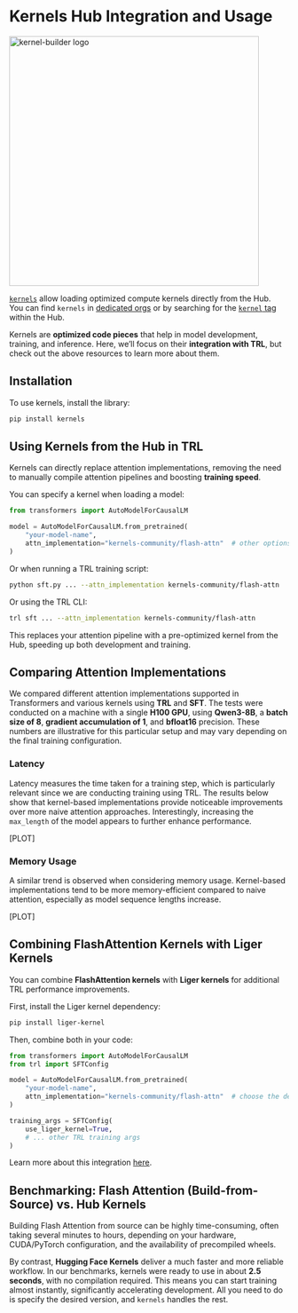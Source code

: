 # Kernels Hub Integration and Usage

<img src="https://github.com/user-attachments/assets/4b5175f3-1d60-455b-8664-43b2495ee1c3" width="450" height="450" alt="kernel-builder logo">

[`kernels`](https://huggingface.co/blog/hello-hf-kernels#get-started-and-next-steps) allow loading optimized compute kernels directly from the Hub.  
You can find `kernels` in [dedicated orgs](https://huggingface.co/kernels-community) or by searching for the [`kernel` tag](https://huggingface.co/models?other=kernel) within the Hub.  

Kernels are **optimized code pieces** that help in model development, training, and inference. Here, we’ll focus on their **integration with TRL**, but check out the above resources to learn more about them.

## Installation

To use kernels, install the library:

```bash
pip install kernels
```

## Using Kernels from the Hub in TRL

Kernels can directly replace attention implementations, removing the need to manually compile attention pipelines and boosting **training speed**.

You can specify a kernel when loading a model:


```python
from transformers import AutoModelForCausalLM

model = AutoModelForCausalLM.from_pretrained(
    "your-model-name",
    attn_implementation="kernels-community/flash-attn"  # other options: kernels-community/flash-attn3, kernels-community/vllm-flash-attn3, kernels-community/paged-attention
)
```

Or when running a TRL training script:

```bash
python sft.py ... --attn_implementation kernels-community/flash-attn
```

Or using the TRL CLI:

```bash
trl sft ... --attn_implementation kernels-community/flash-attn
```

<Tip>

This replaces your attention pipeline with a pre-optimized kernel from the Hub, speeding up both development and training.

</Tip>


## Comparing Attention Implementations

We compared different attention implementations supported in Transformers and various kernels using **TRL** and **SFT**. The tests were conducted on a machine with a single **H100 GPU**, using **Qwen3-8B**, a **batch size of 8**, **gradient accumulation of 1**, and **bfloat16** precision. These numbers are illustrative for this particular setup and may vary depending on the final training configuration.

### Latency

Latency measures the time taken for a training step, which is particularly relevant since we are conducting training using TRL. The results below show that kernel-based implementations provide noticeable improvements over more naive attention approaches. Interestingly, increasing the `max_length` of the model appears to further enhance performance.

[PLOT]

### Memory Usage

A similar trend is observed when considering memory usage. Kernel-based implementations tend to be more memory-efficient compared to naive attention, especially as model sequence lengths increase.

[PLOT]

## Combining FlashAttention Kernels with Liger Kernels

You can combine **FlashAttention kernels** with **Liger kernels** for additional TRL performance improvements.

First, install the Liger kernel dependency:


```bash
pip install liger-kernel
```

Then, combine both in your code:

```python
from transformers import AutoModelForCausalLM
from trl import SFTConfig

model = AutoModelForCausalLM.from_pretrained(
    "your-model-name",
    attn_implementation="kernels-community/flash-attn"  # choose the desired FlashAttention variant
)

training_args = SFTConfig(
    use_liger_kernel=True,
    # ... other TRL training args
)
```

Learn more about this integration [here](./liger_kernel_integration).

## Benchmarking: Flash Attention (Build-from-Source) vs. Hub Kernels

Building Flash Attention from source can be highly time-consuming, often taking several minutes to hours, depending on your hardware, CUDA/PyTorch configuration, and the availability of precompiled wheels.  

By contrast, **Hugging Face Kernels** deliver a much faster and more reliable workflow. In our benchmarks, kernels were ready to use in about **2.5 seconds**, with no compilation required. This means you can start training almost instantly, significantly accelerating development. All you need to do is specify the desired version, and `kernels` handles the rest.
